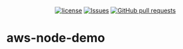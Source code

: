 <p align="center">
  <a href="https://github.com/mingyuchoo/aws-node-demo/blob/main/LICENSE"><img alt="license" src="https://img.shields.io/github/license/mingyuchoo/aws-node-demo"/></a>
  <a href="https://github.com/mingyuchoo/aws-node-demo/issues"><img alt="Issues" src="https://img.shields.io/github/issues/mingyuchoo/aws-node-demo?color=appveyor" /></a>
  <a href="https://github.com/mingyuchoo/aws-node-demo/pulls"><img alt="GitHub pull requests" src="https://img.shields.io/github/issues-pr/mingyuchoo/aws-node-demo?color=appveyor" /></a>
</p>

# aws-node-demo